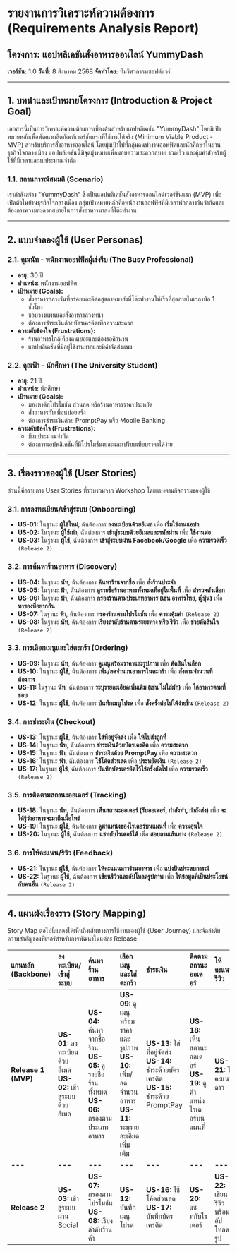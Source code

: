 # รายงานการวิเคราะห์ความต้องการ (Requirements Analysis Report)
## โครงการ: แอปพลิเคชันสั่งอาหารออนไลน์ YummyDash

**เวอร์ชัน:** 1.0
**วันที่:** 8 สิงหาคม 2568
**จัดทำโดย:** ทีมวิศวกรรมซอฟต์แวร์

---

## 1. บทนำและเป้าหมายโครงการ (Introduction & Project Goal)
เอกสารนี้เป็นการวิเคราะห์ความต้องการเบื้องต้นสำหรับแอปพลิเคชัน "YummyDash" โดยมีเป้าหมายหลักเพื่อพัฒนาผลิตภัณฑ์เวอร์ชันแรกที่ใช้งานได้จริง (Minimum Viable Product - MVP) สำหรับบริการสั่งอาหารออนไลน์ โดยมุ่งเป้าไปที่กลุ่มคนทำงานออฟฟิศและนักศึกษาในย่านธุรกิจใจกลางเมือง แอปพลิเคชันนี้มีจุดมุ่งหมายเพื่อมอบความสะดวกสบาย รวดเร็ว และคุ้มค่าสำหรับผู้ใช้ที่มีเวลาและงบประมาณจำกัด

### 1.1. สถานการณ์สมมติ (Scenario)
เรากำลังสร้าง "YummyDash" ซึ่งเป็นแอปพลิเคชันสั่งอาหารออนไลน์เวอร์ชันแรก (MVP) เพื่อเปิดตัวในย่านธุรกิจใจกลางเมือง กลุ่มเป้าหมายหลักคือพนักงานออฟฟิศที่มีเวลาพักกลางวันจำกัดและต้องการความสะดวกสบายในการสั่งอาหารมาส่งที่โต๊ะทำงาน

---

## 2. แบบจำลองผู้ใช้ (User Personas)
### 2.1. คุณนัท - พนักงานออฟฟิศผู้เร่งรีบ (The Busy Professional)
- **อายุ:** 30 ปี
- **ตำแหน่ง:** พนักงานออฟฟิศ
- **เป้าหมาย (Goals):**
  - สั่งอาหารกลางวันที่อร่อยและดีต่อสุขภาพมาส่งที่โต๊ะทำงานให้เร็วที่สุดภายในเวลาพัก 1 ชั่วโมง
  - ชอบวางแผนและสั่งอาหารล่วงหน้า
  - ต้องการชำระเงินด้วยบัตรเครดิตเพื่อความสะดวก
- **ความคับข้องใจ (Frustrations):**
  - ร้านอาหารใกล้เคียงคนเยอะและต้องรอคิวนาน
  - แอปพลิเคชันที่มีอยู่ใช้งานยากและมีค่าจัดส่งแพง

### 2.2. คุณฟ้า - นักศึกษา (The University Student)
- **อายุ:** 21 ปี
- **ตำแหน่ง:** นักศึกษา
- **เป้าหมาย (Goals):**
  - มองหาดีลโปรโมชัน ส่วนลด หรือร้านอาหารราคาประหยัด
  - สั่งอาหารกับเพื่อนบ่อยครั้ง
  - ต้องการชำระเงินด้วย PromptPay หรือ Mobile Banking
- **ความคับข้องใจ (Frustrations):**
  - มีงบประมาณจำกัด
  - ต้องการแอปพลิเคชันที่มีโปรโมชันเยอะและเปรียบเทียบราคาได้ง่าย

---

## 3. เรื่องราวของผู้ใช้ (User Stories)
ส่วนนี้คือรายการ User Stories ที่รวบรวมจาก Workshop โดยแบ่งตามกิจกรรมของผู้ใช้

### 3.1. การลงทะเบียน/เข้าสู่ระบบ (Onboarding)
- **US-01:** ในฐานะ **ผู้ใช้ใหม่**, ฉันต้องการ **ลงทะเบียนด้วยอีเมล** เพื่อ **เริ่มใช้งานแอปฯ**
- **US-02:** ในฐานะ **ผู้ใช้เก่า**, ฉันต้องการ **เข้าสู่ระบบด้วยอีเมลและรหัสผ่าน** เพื่อ **ใช้งานต่อ**
- **US-03:** ในฐานะ **ผู้ใช้**, ฉันต้องการ **เข้าสู่ระบบผ่าน Facebook/Google** เพื่อ **ความรวดเร็ว** `(Release 2)`

### 3.2. การค้นหาร้านอาหาร (Discovery)
- **US-04:** ในฐานะ **นัท**, ฉันต้องการ **ค้นหาร้านจากชื่อ** เพื่อ **สั่งร้านประจำ**
- **US-05:** ในฐานะ **ฟ้า**, ฉันต้องการ **ดูรายชื่อร้านอาหารทั้งหมดที่อยู่ในพื้นที่** เพื่อ **สำรวจตัวเลือก**
- **US-06:** ในฐานะ **ฟ้า**, ฉันต้องการ **กรองร้านตามประเภทอาหาร (เช่น อาหารไทย, ญี่ปุ่น)** เพื่อ **หาของที่อยากกิน**
- **US-07:** ในฐานะ **ฟ้า**, ฉันต้องการ **กรองร้านตามโปรโมชัน** เพื่อ **ความคุ้มค่า** `(Release 2)`
- **US-08:** ในฐานะ **นัท**, ฉันต้องการ **เรียงลำดับร้านตามระยะทาง หรือ รีวิว** เพื่อ **ช่วยตัดสินใจ** `(Release 2)`

### 3.3. การเลือกเมนูและใส่ตะกร้า (Ordering)
- **US-09:** ในฐานะ **นัท**, ฉันต้องการ **ดูเมนูพร้อมราคาและรูปภาพ** เพื่อ **ตัดสินใจเลือก**
- **US-10:** ในฐานะ **ผู้ใช้**, ฉันต้องการ **เพิ่ม/ลดจำนวนอาหารในตะกร้า** เพื่อ **สั่งตามจำนวนที่ต้องการ**
- **US-11:** ในฐานะ **นัท**, ฉันต้องการ **ระบุรายละเอียดเพิ่มเติม (เช่น ไม่ใส่ผัก)** เพื่อ **ได้อาหารตามที่ชอบ**
- **US-12:** ในฐานะ **ผู้ใช้**, ฉันต้องการ **บันทึกเมนูโปรด** เพื่อ **สั่งครั้งต่อไปได้ง่ายขึ้น** `(Release 2)`

### 3.4. การชำระเงิน (Checkout)
- **US-13:** ในฐานะ **ผู้ใช้**, ฉันต้องการ **ใส่ที่อยู่จัดส่ง** เพื่อ **ให้ไปส่งถูกที่**
- **US-14:** ในฐานะ **นัท**, ฉันต้องการ **ชำระเงินด้วยบัตรเครดิต** เพื่อ **ความสะดวก**
- **US-15:** ในฐานะ **ฟ้า**, ฉันต้องการ **ชำระเงินด้วย PromptPay** เพื่อ **ความสะดวก**
- **US-16:** ในฐานะ **ฟ้า**, ฉันต้องการ **ใช้โค้ดส่วนลด** เพื่อ **ประหยัดเงิน** `(Release 2)`
- **US-17:** ในฐานะ **ผู้ใช้**, ฉันต้องการ **บันทึกบัตรเครดิตไว้ใช้ครั้งถัดไป** เพื่อ **ความรวดเร็ว** `(Release 2)`

### 3.5. การติดตามสถานะออเดอร์ (Tracking)
- **US-18:** ในฐานะ **นัท**, ฉันต้องการ **เห็นสถานะออเดอร์ (รับออเดอร์, กำลังทำ, กำลังส่ง)** เพื่อ **จะได้รู้ว่าอาหารจะมาถึงเมื่อไหร่**
- **US-19:** ในฐานะ **ผู้ใช้**, ฉันต้องการ **ดูตำแหน่งของไรเดอร์บนแผนที่** เพื่อ **ความอุ่นใจ**
- **US-20:** ในฐานะ **ผู้ใช้**, ฉันต้องการ **แชทกับไรเดอร์ได้** เพื่อ **สอบถามเส้นทาง** `(Release 2)`

### 3.6. การให้คะแนน/รีวิว (Feedback)
- **US-21:** ในฐานะ **ผู้ใช้**, ฉันต้องการ **ให้คะแนนดาวร้านอาหาร** เพื่อ **แบ่งปันประสบการณ์**
- **US-22:** ในฐานะ **ผู้ใช้**, ฉันต้องการ **เขียนรีวิวและอัปโหลดรูปภาพ** เพื่อ **ให้ข้อมูลที่เป็นประโยชน์กับคนอื่น** `(Release 2)`

---

## 4. แผนผังเรื่องราว (Story Mapping)
Story Map ต่อไปนี้แสดงให้เห็นถึงเส้นทางการใช้งานของผู้ใช้ (User Journey) และจัดลำดับความสำคัญของฟีเจอร์สำหรับการพัฒนาในแต่ละ Release

| **แกนหลัก (Backbone)** | **ลงทะเบียน/เข้าสู่ระบบ** | **ค้นหาร้านอาหาร** | **เลือกเมนูและใส่ตะกร้า** | **ชำระเงิน** | **ติดตามสถานะออเดอร์** | **ให้คะแนน/รีวิว** |
|:---|:---|:---|:---|:---|:---|:---|
| **Release 1 (MVP)** | **US-01:** ลงทะเบียนด้วยอีเมล<br>**US-02:** เข้าสู่ระบบด้วยอีเมล | **US-04:** ค้นหาจากชื่อร้าน<br>**US-05:** ดูรายชื่อร้านทั้งหมด<br>**US-06:** กรองตามประเภทอาหาร | **US-09:** ดูเมนูพร้อมราคาและรูปภาพ<br>**US-10:** เพิ่ม/ลดจำนวนอาหาร<br>**US-11:** ระบุรายละเอียดเพิ่มเติม | **US-13:** ใส่ที่อยู่จัดส่ง<br>**US-14:** ชำระด้วยบัตรเครดิต<br>**US-15:** ชำระด้วย PromptPay | **US-18:** เห็นสถานะออเดอร์<br>**US-19:** ดูตำแหน่งไรเดอร์บนแผนที่ | **US-21:** ให้คะแนนดาว |
| **---** | **---** | **---** | **---** | **---** | **---** | **---** |
| **Release 2** | **US-03:** เข้าสู่ระบบผ่าน Social | **US-07:** กรองตามโปรโมชัน<br>**US-08:** เรียงลำดับร้านค้า | **US-12:** บันทึกเมนูโปรด | **US-16:** ใช้โค้ดส่วนลด<br>**US-17:** บันทึกบัตรเครดิต | **US-20:** แชทกับไรเดอร์ | **US-22:** เขียนรีวิวพร้อมอัปโหลดรูป |
